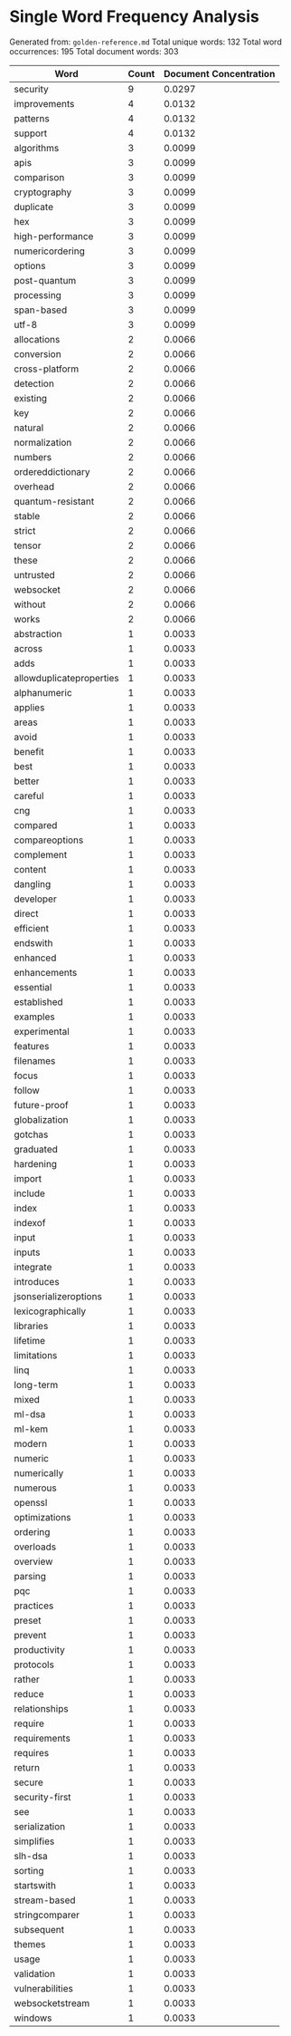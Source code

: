 # Single Word Frequency Analysis

Generated from: `golden-reference.md`
Total unique words: 132
Total word occurrences: 195
Total document words: 303

| Word | Count | Document Concentration |
|------|-------|------------------------|
| security | 9 | 0.0297 |
| improvements | 4 | 0.0132 |
| patterns | 4 | 0.0132 |
| support | 4 | 0.0132 |
| algorithms | 3 | 0.0099 |
| apis | 3 | 0.0099 |
| comparison | 3 | 0.0099 |
| cryptography | 3 | 0.0099 |
| duplicate | 3 | 0.0099 |
| hex | 3 | 0.0099 |
| high-performance | 3 | 0.0099 |
| numericordering | 3 | 0.0099 |
| options | 3 | 0.0099 |
| post-quantum | 3 | 0.0099 |
| processing | 3 | 0.0099 |
| span-based | 3 | 0.0099 |
| utf-8 | 3 | 0.0099 |
| allocations | 2 | 0.0066 |
| conversion | 2 | 0.0066 |
| cross-platform | 2 | 0.0066 |
| detection | 2 | 0.0066 |
| existing | 2 | 0.0066 |
| key | 2 | 0.0066 |
| natural | 2 | 0.0066 |
| normalization | 2 | 0.0066 |
| numbers | 2 | 0.0066 |
| ordereddictionary | 2 | 0.0066 |
| overhead | 2 | 0.0066 |
| quantum-resistant | 2 | 0.0066 |
| stable | 2 | 0.0066 |
| strict | 2 | 0.0066 |
| tensor | 2 | 0.0066 |
| these | 2 | 0.0066 |
| untrusted | 2 | 0.0066 |
| websocket | 2 | 0.0066 |
| without | 2 | 0.0066 |
| works | 2 | 0.0066 |
| abstraction | 1 | 0.0033 |
| across | 1 | 0.0033 |
| adds | 1 | 0.0033 |
| allowduplicateproperties | 1 | 0.0033 |
| alphanumeric | 1 | 0.0033 |
| applies | 1 | 0.0033 |
| areas | 1 | 0.0033 |
| avoid | 1 | 0.0033 |
| benefit | 1 | 0.0033 |
| best | 1 | 0.0033 |
| better | 1 | 0.0033 |
| careful | 1 | 0.0033 |
| cng | 1 | 0.0033 |
| compared | 1 | 0.0033 |
| compareoptions | 1 | 0.0033 |
| complement | 1 | 0.0033 |
| content | 1 | 0.0033 |
| dangling | 1 | 0.0033 |
| developer | 1 | 0.0033 |
| direct | 1 | 0.0033 |
| efficient | 1 | 0.0033 |
| endswith | 1 | 0.0033 |
| enhanced | 1 | 0.0033 |
| enhancements | 1 | 0.0033 |
| essential | 1 | 0.0033 |
| established | 1 | 0.0033 |
| examples | 1 | 0.0033 |
| experimental | 1 | 0.0033 |
| features | 1 | 0.0033 |
| filenames | 1 | 0.0033 |
| focus | 1 | 0.0033 |
| follow | 1 | 0.0033 |
| future-proof | 1 | 0.0033 |
| globalization | 1 | 0.0033 |
| gotchas | 1 | 0.0033 |
| graduated | 1 | 0.0033 |
| hardening | 1 | 0.0033 |
| import | 1 | 0.0033 |
| include | 1 | 0.0033 |
| index | 1 | 0.0033 |
| indexof | 1 | 0.0033 |
| input | 1 | 0.0033 |
| inputs | 1 | 0.0033 |
| integrate | 1 | 0.0033 |
| introduces | 1 | 0.0033 |
| jsonserializeroptions | 1 | 0.0033 |
| lexicographically | 1 | 0.0033 |
| libraries | 1 | 0.0033 |
| lifetime | 1 | 0.0033 |
| limitations | 1 | 0.0033 |
| linq | 1 | 0.0033 |
| long-term | 1 | 0.0033 |
| mixed | 1 | 0.0033 |
| ml-dsa | 1 | 0.0033 |
| ml-kem | 1 | 0.0033 |
| modern | 1 | 0.0033 |
| numeric | 1 | 0.0033 |
| numerically | 1 | 0.0033 |
| numerous | 1 | 0.0033 |
| openssl | 1 | 0.0033 |
| optimizations | 1 | 0.0033 |
| ordering | 1 | 0.0033 |
| overloads | 1 | 0.0033 |
| overview | 1 | 0.0033 |
| parsing | 1 | 0.0033 |
| pqc | 1 | 0.0033 |
| practices | 1 | 0.0033 |
| preset | 1 | 0.0033 |
| prevent | 1 | 0.0033 |
| productivity | 1 | 0.0033 |
| protocols | 1 | 0.0033 |
| rather | 1 | 0.0033 |
| reduce | 1 | 0.0033 |
| relationships | 1 | 0.0033 |
| require | 1 | 0.0033 |
| requirements | 1 | 0.0033 |
| requires | 1 | 0.0033 |
| return | 1 | 0.0033 |
| secure | 1 | 0.0033 |
| security-first | 1 | 0.0033 |
| see | 1 | 0.0033 |
| serialization | 1 | 0.0033 |
| simplifies | 1 | 0.0033 |
| slh-dsa | 1 | 0.0033 |
| sorting | 1 | 0.0033 |
| startswith | 1 | 0.0033 |
| stream-based | 1 | 0.0033 |
| stringcomparer | 1 | 0.0033 |
| subsequent | 1 | 0.0033 |
| themes | 1 | 0.0033 |
| usage | 1 | 0.0033 |
| validation | 1 | 0.0033 |
| vulnerabilities | 1 | 0.0033 |
| websocketstream | 1 | 0.0033 |
| windows | 1 | 0.0033 |
